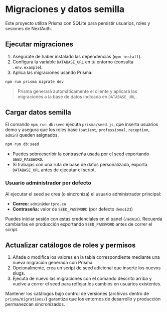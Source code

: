 # Migraciones y datos semilla

Este proyecto utiliza Prisma con SQLite para persistir usuarios, roles y sesiones de NextAuth.

## Ejecutar migraciones

1. Asegúrate de haber instalado las dependencias (`npm install`).
2. Configura la variable `DATABASE_URL` en tu entorno (consulta `.env.example`).
3. Aplica las migraciones usando Prisma:

```bash
npm run prisma migrate dev
```

> Prisma generará automáticamente el cliente y aplicará las migraciones a la base de datos indicada en `DATABASE_URL`.

## Cargar datos semilla

El comando `npm run db:seed` ejecuta `prisma/seed.js`, que inserta usuarios demo y asegura que los roles base (`patient`, `professional`, `reception`, `admin`) queden asignados.

```bash
npm run db:seed
```

- Puedes sobreescribir la contraseña usada por el seed exportando `SEED_PASSWORD`.
- Si trabajas con una ruta de base de datos personalizada, exporta `DATABASE_URL` antes de ejecutar el script.

### Usuario administrador por defecto

Al ejecutar el seed se crea (o sincroniza) el usuario administrador principal:

- **Correo:** `admin@dentpro.co`
- **Contraseña:** valor de `SEED_PASSWORD` (por defecto `demo123`)

Puedes iniciar sesión con estas credenciales en el panel (`/admin`). Recuerda cambiarlas en producción exportando `SEED_PASSWORD` antes de correr el script.

## Actualizar catálogos de roles y permisos

1. Añade o modifica los valores en la tabla correspondiente mediante una nueva migración generada con Prisma.
2. Opcionalmente, crea un script de seed adicional que inserte los nuevos slugs.
3. Ejecuta de nuevo las migraciones con el comando descrito arriba y vuelve a correr el seed para reflejar los cambios en usuarios existentes.

Mantener los catálogos bajo control de versiones (archivos dentro de `prisma/migrations/`) garantiza que los entornos de desarrollo y producción permanezcan sincronizados.
